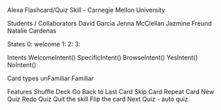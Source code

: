 Alexa Flashcard/Quiz Skill - Carnegie Mellon University

Students / Collaborators
  David Garcia
  Jenna McClellan
  Jazmine Freund
  Natalie Cardenas

States
  0: welcome
  1:
  2:
  3:


Intents
  WelcomeIntent()
  SpecificIntent()
  BrowseIntent()
  YesIntent()
  NoIntent()


Card types
  unFamiliar
  Familiar

Features
  Shuffle Deck
  Go Back to Last Card
  Skip Card
  Repeat Card
  New Quiz
  Redo Quiz
  Quit the skill
  Flip the card
  Next Quiz - auto quiz
